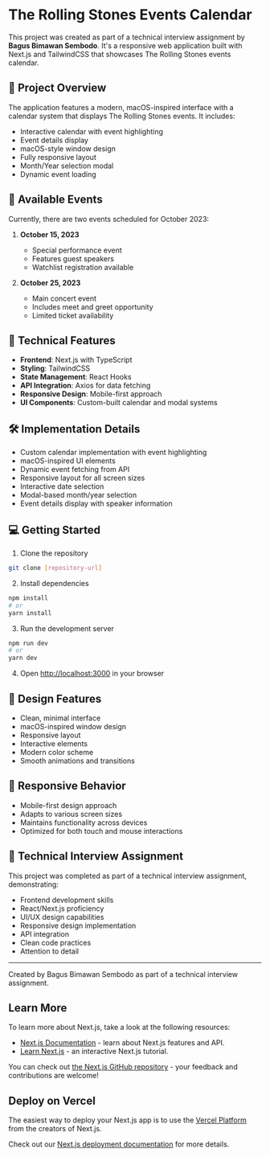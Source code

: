 # The Rolling Stones Events Calendar

This project was created as part of a technical interview assignment by **Bagus Bimawan Sembodo**. It's a responsive web application built with Next.js and TailwindCSS that showcases The Rolling Stones events calendar.

## 🎸 Project Overview

The application features a modern, macOS-inspired interface with a calendar system that displays The Rolling Stones events. It includes:

- Interactive calendar with event highlighting
- Event details display
- macOS-style window design
- Fully responsive layout
- Month/Year selection modal
- Dynamic event loading

## 📅 Available Events

Currently, there are two events scheduled for October 2023:

1. **October 15, 2023**
   - Special performance event
   - Features guest speakers
   - Watchlist registration available

2. **October 25, 2023**
   - Main concert event
   - Includes meet and greet opportunity
   - Limited ticket availability

## 🚀 Technical Features

- **Frontend**: Next.js with TypeScript
- **Styling**: TailwindCSS
- **State Management**: React Hooks
- **API Integration**: Axios for data fetching
- **Responsive Design**: Mobile-first approach
- **UI Components**: Custom-built calendar and modal systems

## 🛠️ Implementation Details

- Custom calendar implementation with event highlighting
- macOS-inspired UI elements
- Dynamic event fetching from API
- Responsive layout for all screen sizes
- Interactive date selection
- Modal-based month/year selection
- Event details display with speaker information

## 💻 Getting Started

1. Clone the repository
```bash
git clone [repository-url]
```

2. Install dependencies
```bash
npm install
# or
yarn install
```

3. Run the development server
```bash
npm run dev
# or
yarn dev
```

4. Open [http://localhost:3000](http://localhost:3000) in your browser

## 🎨 Design Features

- Clean, minimal interface
- macOS-inspired window design
- Responsive layout
- Interactive elements
- Modern color scheme
- Smooth animations and transitions

## 📱 Responsive Behavior

- Mobile-first design approach
- Adapts to various screen sizes
- Maintains functionality across devices
- Optimized for both touch and mouse interactions

## 🔧 Technical Interview Assignment

This project was completed as part of a technical interview assignment, demonstrating:

- Frontend development skills
- React/Next.js proficiency
- UI/UX design capabilities
- Responsive design implementation
- API integration
- Clean code practices
- Attention to detail

---

Created by Bagus Bimawan Sembodo as part of a technical interview assignment.

## Learn More

To learn more about Next.js, take a look at the following resources:

- [Next.js Documentation](https://nextjs.org/docs) - learn about Next.js features and API.
- [Learn Next.js](https://nextjs.org/learn-pages-router) - an interactive Next.js tutorial.

You can check out [the Next.js GitHub repository](https://github.com/vercel/next.js) - your feedback and contributions are welcome!

## Deploy on Vercel

The easiest way to deploy your Next.js app is to use the [Vercel Platform](https://vercel.com/new?utm_medium=default-template&filter=next.js&utm_source=create-next-app&utm_campaign=create-next-app-readme) from the creators of Next.js.

Check out our [Next.js deployment documentation](https://nextjs.org/docs/pages/building-your-application/deploying) for more details.
